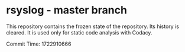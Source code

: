 # rsyslog - master branch

This repository contains the frozen state of the repository.
Its history is cleared. It is used only for static code
analysis with Codacy.

Commit Time: 1722910666